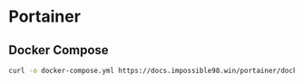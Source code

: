 # Portainer

## Docker Compose

```bash
curl -o docker-compose.yml https://docs.impossible98.win/portainer/docker-compose.yml
```

